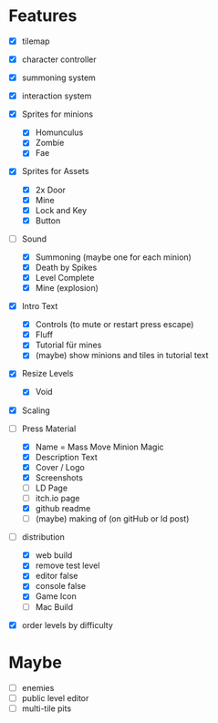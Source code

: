# Features

- [x] tilemap
- [x] character controller
- [x] summoning system
- [x] interaction system


- [x] Sprites for minions
    - [x] Homunculus
    - [x] Zombie
    - [x] Fae
- [x] Sprites for Assets
    - [x] 2x Door
    - [x] Mine
    - [x] Lock and Key
    - [x] Button
- [ ] Sound
    - [x] Summoning (maybe one for each minion)
    - [x] Death by Spikes
    - [x] Level Complete
    - [x] Mine (explosion)
- [x] Intro Text
  - [x] Controls (to mute or restart press escape)
  - [x] Fluff
  - [x] Tutorial für mines
  - [x] (maybe) show minions and tiles in tutorial text
- [x] Resize Levels
    - [x] Void
- [x] Scaling
- [ ] Press Material
    - [x] Name = Mass Move Minion Magic
    - [x] Description Text
    - [x] Cover / Logo
    - [x] Screenshots
    - [ ] LD Page
    - [ ] itch.io page
    - [x] github readme
    - [ ] (maybe) making of (on gitHub or ld post)
- [ ] distribution
  - [x] web build
  - [x] remove test level
  - [x] editor false
  - [x] console false
  - [x] Game Icon
  - [ ] Mac Build
- [x] order levels by difficulty

# Maybe

- [ ] enemies
- [ ] public level editor
- [ ] multi-tile pits
